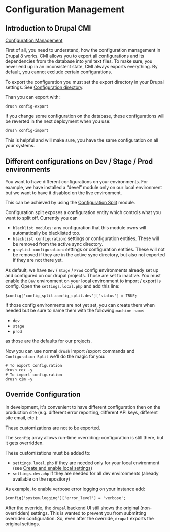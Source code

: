 # Configuration Management

## Introduction to Drupal CMI

[Configuration Management](https://www.drupal.org/docs/8/configuration-management)

First of all, you need to understand, how the configuration management in Drupal 8 works. CMI allows you to export all configurations and its dependencies from the database into yml text files. To make sure, you never end up in an inconsistent state, CMI always exports everything. By default, you cannot exclude certain configurations.

To export the configuration you must set the export directory in your Drupal settings. See [Configuration directory](drupal_basic_configuration.md#5-configuration-directory).

Than you can export with:

    drush config-export

If you change some configuration on the database, these configurations will be reverted in the next deployment when you use:

    drush config-import

This is helpful and will make sure, you have the same configuration on all your systems.

## Different configurations on Dev / Stage / Prod environments

You want to have different configurations on your environments. For example, we have installed a “devel” module only on our local environment but we want to have it disabled on the live environment.

This can be achieved by using the [Configuration Split](https://www.drupal.org/project/config_split) module.

Configuration split exposes a configuration entity which controls what you want to split off. Currently you can

* `blacklist modules`: any configuration that this module owns will automatically be blacklisted too.
* `blacklist configuration`: settings or configuration entities. These will be removed from the active sync directory.
* `graylist configuration`: settings or configuration entities. These will not be removed if they are in the active sync directory, but also not exported if they are not there yet.

As default, we have `Dev` / `Stage` / `Prod` config environments already set up and configured on our drupal projects. Those are set to inactive. You must enable the `Dev` environment on your local environment to import / export is config. Open the `settings.local.php` and add this line:

    $config['config_split.config_split.dev']['status'] = TRUE;

If those config environments are not yet set, you can create them when needed but be sure to name them with the following `machine name`:

* `dev`
* `stage`
* `prod`

as those are the defaults for our projects.

Now you can use normal `drush` import /export commands and `Configuration Split` we'll do the magic for you:

    # To export configuration
    drush cex -y
    # To import configuration
    drush cim -y

## Override Configuration

In development, it's convenient to have different configuration then on the production site (e.g. different error reporting, different API keys, different site email, etc.):

These customizations are not to be exported.

The `$config` array allows run-time overriding: configuration is still there, but it gets overridden.

These customizations must be added to:

* `settings.local.php` if they are needed only for your local environment (see [Create and enable local settings](drupal_basic_configuration.md#3-create-and-enable-local-settings))
* `settings.dev.php` if they are needed for all dev environments (already available on the repository)

As example, to enable verbose error logging on your instance add:

    $config['system.logging']['error_level'] = 'verbose';

After the override, the `drupal` backend UI still shows the original (non-overridden) settings. This is wanted to prevent you from submitting overriden configuration. So, even after the override, `drupal` exports the original settings.